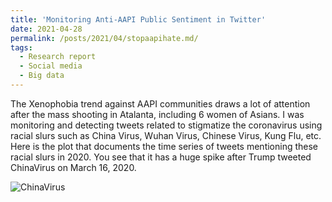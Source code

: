 ```yaml
---
title: 'Monitoring Anti-AAPI Public Sentiment in Twitter'
date: 2021-04-28
permalink: /posts/2021/04/stopaapihate.md/
tags:
  - Research report
  - Social media
  - Big data
---
```


The Xenophobia trend against AAPI communities draws a lot of attention after the mass shooting in Atalanta, including 6 women of Asians. I was monitoring and detecting tweets related to stigmatize the coronavirus using racial slurs such as China Virus, Wuhan Virus, Chinese Virus, Kung Flu, etc. Here is the plot that documents the time series of tweets mentioning these racial slurs in 2020. You see that it has a huge spike after Trump tweeted ChinaVirus on March 16, 2020.

![ChinaVirus](https://yongjunzhang.com/files/chinavirus.png)


